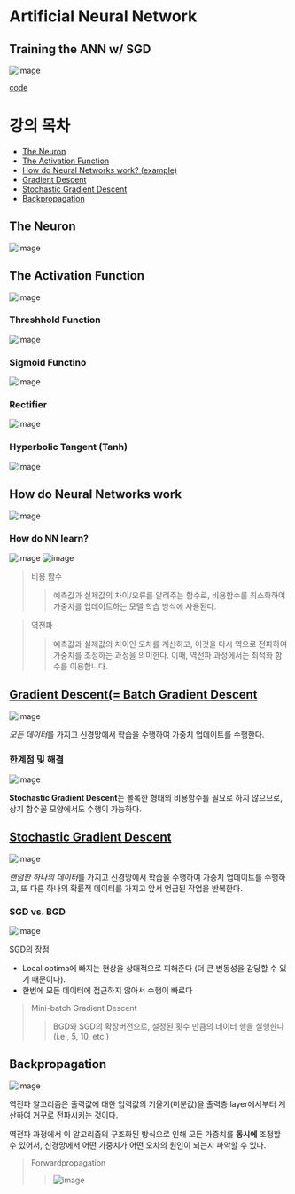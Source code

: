 # Artificial Neural Network
## Training the ANN w/ SGD
![image](https://user-images.githubusercontent.com/39285147/179520236-88b1d5ba-cba2-4a3b-87db-a4cd1027aac2.png)

[code](https://github.com/EricChoii/ai-boot-camp/blob/main/ai/deep-learning/ann.md)

# 강의 목차
- [The Neuron](#The-Neuron)
- [The Activation Function](#The-Activation-Function)
- [How do Neural Networks work? (example)](#How-do-Neural-Networks-work)
- [Gradient Descent](#Gradient-Descent)
- [Stochastic Gradient Descent](#Stochastic-Gradient-Descent)
- [Backpropagation](#Backpropagation)

## The Neuron
![image](https://user-images.githubusercontent.com/39285147/179503630-49a8ef30-2a1c-4de0-8c2a-7910c430cce0.png)

## The Activation Function
![image](https://user-images.githubusercontent.com/39285147/179505263-7a8b8e68-05ac-4093-9128-b670cf0c805e.png)

### Threshhold Function
![image](https://user-images.githubusercontent.com/39285147/179504289-5694a414-7878-412c-b559-fcad0e9fe86a.png)

### Sigmoid Functino
![image](https://user-images.githubusercontent.com/39285147/179504097-d0d51a22-b89b-4c35-b00a-ef512a248ba6.png)

### Rectifier
![image](https://user-images.githubusercontent.com/39285147/179504175-4b72ded3-4456-4691-9356-c5dd9f61a6bd.png)

### Hyperbolic Tangent (Tanh)
![image](https://user-images.githubusercontent.com/39285147/179504234-8b153f1f-c694-4d48-9051-626399c401ea.png)

## How do Neural Networks work
![image](https://user-images.githubusercontent.com/39285147/179506502-b0e176a2-7f7b-48dc-a128-cc71c0153349.png)

### How do NN learn?
![image](https://user-images.githubusercontent.com/39285147/179507564-aa9b81cf-ef7e-463c-bd1c-69d17faa730c.png)
![image](https://user-images.githubusercontent.com/39285147/179507961-8e068c3f-4eea-485a-aef4-a115ee99415a.png)

> 비용 함수
>> 예측값과 실제값의 차이/오류를 알려주는 함수로, 비용함수를 최소화하여 가중치를 업데이트하는 모델 학습 방식에 사용된다.

> 역전파
>> 예측값과 실제값의 차이인 오차를 계산하고, 이것을 다시 역으로 전파하여 가중치를 조정하는 과정을 의미한다. 이때, 역전파 과정에서는 최적화 함수를 이용합니다.

## [Gradient Descent(= Batch Gradient Descent](https://github.com/EricChoii/lg-ai-auto-driving-radar-sensor/blob/main/supervised-learning/gradient-discent.md)
![image](https://user-images.githubusercontent.com/39285147/179517720-510df59a-32ea-422b-90b1-d95e242e6d26.png)

*모든 데이터*를 가지고 신경망에서 학습을 수행하여 가중치 업데이트를 수행한다.

### 한계점 및 해결
![image](https://user-images.githubusercontent.com/39285147/179517820-59c3f071-886b-42f9-8eec-f1fd23833801.png)

**Stochastic Gradient Descent**는 볼록한 형태의 비용함수를 필요로 하지 않으므로, 상기 함수꼴 모양에서도 수행이 가능하다.

## [Stochastic Gradient Descent](https://github.com/EricChoii/lg-ai-auto-driving-radar-sensor/blob/main/supervised-learning/gradient-discent.md)
![image](https://user-images.githubusercontent.com/39285147/179517808-468c6626-3096-4ff2-a97b-842abb56a68c.png)

*랜덤한 하나의 데이터*를 가지고 신경망에서 학습을 수행하여 가중치 업데이트를 수행하고, 또 다른 하나의 확률적 데이터를 가지고 앞서 언급된 작업을 반복한다.

### SGD vs. BGD
![image](https://user-images.githubusercontent.com/39285147/179518561-861ffd82-a689-4794-a667-e46e974ef2e6.png)

SGD의 장점
- Local optima에 빠지는 현상을 상대적으로 피해준다 (더 큰 변동성을 감당할 수 있기 때문이다).
- 한번에 모든 데이터에 접근하지 않아서 수행이 빠르다

> Mini-batch Gradient Descent
>> BGD와 SGD의 확장버전으로, 설정된 횟수 만큼의 데이터 행을 실행한다 (i.e., 5, 10, etc.)

## Backpropagation
![image](https://user-images.githubusercontent.com/39285147/179519600-66e86494-8c48-4121-81da-73c86b568fd8.png)

역전파 알고리즘은 출력값에 대한 입력값의 기울기(미분값)을 출력층 layer에서부터 계산하여 거꾸로 전파시키는 것이다.

역전파 과정에서 이 알고리즘의 구조화된 방식으로 인해 모든 가중치를 **동시에** 조정할 수 있어서, 신경망에서 어떤 가중치가 어떤 오차의 원인이 되는지 파악할 수 있다.

> Forwardpropagation
>> ![image](https://user-images.githubusercontent.com/39285147/179519501-2149e1ea-4b48-4799-8f08-35b6437b2a2b.png)
